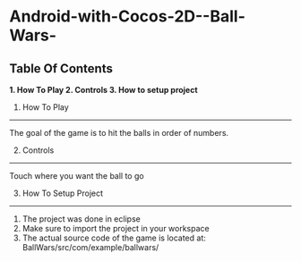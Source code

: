 **Android-with-Cocos-2D--Ball-Wars-**
=================================
**Table Of Contents**
---------------------
**1. How To Play
2. Controls
3. How to setup project**

1. How To Play
---------------
The goal of the game is to hit the
balls in order of numbers.

2. Controls
------------
Touch where you want the ball to go

3. How To Setup Project
------------------------
1. The project was done in eclipse
2. Make sure to import the project in your workspace
3. The actual source code of the game is located at:
   BallWars/src/com/example/ballwars/






